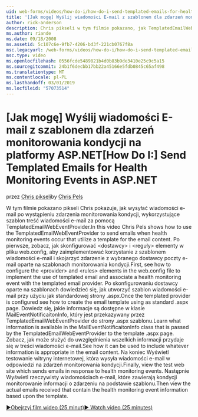```yaml
---
uid: web-forms/videos/how-do-i/how-do-i-send-templated-emails-for-health-monitoring-events-in-aspnet
title: '[Jak mogę] Wyślij wiadomości E-mail z szablonem dla zdarzeń monitorowania kondycji na ASP.NET | Dokumentacja firmy Microsoft'
author: rick-anderson
description: Chris pikseli w tym filmie pokazano, jak TemplatedEmailWebEventProvider wysyłania wiadomości e-mail po wystąpieniu zdarzenia monitorowania kondycji, który korzystanie z szablonu dla typu t...
ms.author: riande
ms.date: 09/18/2008
ms.assetid: 5c107c6e-9fb7-4206-bd3f-221cb0767f8a
msc.legacyurl: /web-forms/videos/how-do-i/how-do-i-send-templated-emails-for-health-monitoring-events-in-aspnet
msc.type: video
ms.openlocfilehash: 0556fcde5489821b4d0b83b9de3410e25c9c5a15
ms.sourcegitcommit: 24b1f6decbb17bb22a45166e5fdb0845c65af498
ms.translationtype: MT
ms.contentlocale: pl-PL
ms.lasthandoff: 03/01/2019
ms.locfileid: "57073514"
---
```

<a name="how-do-i-send-templated-emails-for-health-monitoring-events-in-aspnet"></a><span data-ttu-id="dfe21-103">[Jak mogę] Wyślij wiadomości E-mail z szablonem dla zdarzeń monitorowania kondycji na platformy ASP.NET</span><span class="sxs-lookup"><span data-stu-id="dfe21-103">[How Do I:] Send Templated Emails for Health Monitoring Events in ASP.NET</span></span>
====================
<span data-ttu-id="dfe21-104">przez [Chris pikseli](https://twitter.com/chrispels)</span><span class="sxs-lookup"><span data-stu-id="dfe21-104">by [Chris Pels](https://twitter.com/chrispels)</span></span>

<span data-ttu-id="dfe21-105">W tym filmie pokazano pikseli Chris pokazuje, jak wysyłać wiadomości e-mail po wystąpieniu zdarzenia monitorowania kondycji, wykorzystujące szablon treść wiadomości e-mail za pomocą TemplatedEmailWebEventProvider.</span><span class="sxs-lookup"><span data-stu-id="dfe21-105">In this video Chris Pels shows how to use the TemplatedEmailWebEventProvider to send emails when health monitoring events occur that utilize a template for the email content.</span></span> <span data-ttu-id="dfe21-106">Po pierwsze, zobacz, jak skonfigurować &lt;dostawcy&gt; i &lt;reguły&gt; elementy w pliku web.config, aby zaimplementować korzystanie z szablonem wiadomości e-mail i skojarzyć zdarzenie z wybranego dostawcy poczty e-mail oparte na szablonach monitorowania kondycji.</span><span class="sxs-lookup"><span data-stu-id="dfe21-106">First, see how to configure the &lt;provider&gt; and &lt;rules&gt; elements in the web.config file to implement the use of templated email and associate a health monitoring event with the templated email provider.</span></span> <span data-ttu-id="dfe21-107">Po skonfigurowaniu dostawcy oparte na szablonach dowiedzieć się, jak utworzyć szablon wiadomości e-mail przy użyciu jak standardowej strony .aspx.</span><span class="sxs-lookup"><span data-stu-id="dfe21-107">Once the templated provider is configured see how to create the email template using as standard .aspx page.</span></span> <span data-ttu-id="dfe21-108">Dowiedz się, jakie informacje są dostępne w klasie MailEventNotificaitonInfo, który jest przekazywany przez TemplatedEmailWebEventProvider do strony .aspx szablonu.</span><span class="sxs-lookup"><span data-stu-id="dfe21-108">Learn what information is available in the MailEventNotificaitonInfo class that is passed by the TemplatedEmailWebEventProvider to the template .aspx page.</span></span> <span data-ttu-id="dfe21-109">Zobacz, jak może służyć do uwzględnienia wszelkich informacji przydaje się w treści wiadomości e-mail.</span><span class="sxs-lookup"><span data-stu-id="dfe21-109">See how it can be used to include whatever information is appropriate in the email content.</span></span> <span data-ttu-id="dfe21-110">Na koniec Wyświetl testowanie witryny internetowej, która wysyła wiadomości e-mail w odpowiedzi na zdarzeń monitorowania kondycji.</span><span class="sxs-lookup"><span data-stu-id="dfe21-110">Finally, view the test web site which sends emails in response to health monitoring events.</span></span> <span data-ttu-id="dfe21-111">Następnie Wyświetl rzeczywisty wiadomościach e-mail, które zawierają kondycji monitorowanie informacji o zdarzeniu na podstawie szablonu.</span><span class="sxs-lookup"><span data-stu-id="dfe21-111">Then view the actual emails received that contain the health monitoring event information based upon the template.</span></span>

[<span data-ttu-id="dfe21-112">&#9654;Obejrzyj film wideo (25 minut)</span><span class="sxs-lookup"><span data-stu-id="dfe21-112">&#9654; Watch video (25 minutes)</span></span>](https://channel9.msdn.com/Blogs/ASP-NET-Site-Videos/how-do-i-send-templated-emails-for-health-monitoring-events-in-aspnet)
